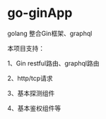 # go-ginApp
golang 整合Gin框架、graphql

本项目支持：
 
 1、Gin restful路由、graphql路由
 
 2、http/tcp请求
 
 3、基本探测组件
 
 4、基本鉴权组件等
